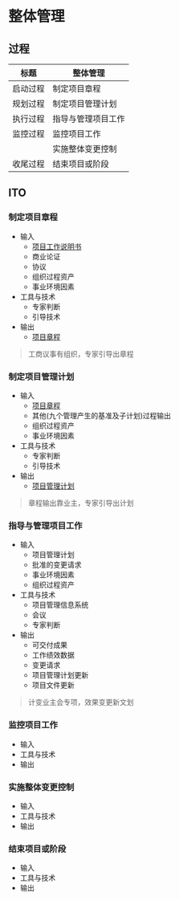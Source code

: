 # 整体管理

## 过程

| 标题     | 整体管理           |
| -------- | ------------------ |
| 启动过程 | 制定项目章程       |
| 规划过程 | 制定项目管理计划   |
| 执行过程 | 指导与管理项目工作 |
| 监控过程 | 监控项目工作       |
|          | 实施整体变更控制   |
| 收尾过程 | 结束项目或阶段     |

## ITO

### 制定项目章程

- 输入
  - [项目工作说明书](./learn/item1.md)
  - 商业论证
  - 协议
  - 组织过程资产
  - 事业环境因素
- 工具与技术
  - 专家判断
  - 引导技术
- 输出
  - [项目章程](./must/item1.md)

> 工商议事有组织，专家引导出章程

### 制定项目管理计划

- 输入
  - [项目章程](./must/item1.md)
  - 其他(九个管理产生的基准及子计划)过程输出
  - 组织过程资产
  - 事业环境因素
- 工具与技术
  - 专家判断
  - 引导技术
- 输出
  - [项目管理计划](./learn/item2.md)

> 章程输出靠业主，专家引导出计划

### 指导与管理项目工作

- 输入
  - 项目管理计划
  - 批准的变更请求
  - 事业环境因素
  - 组织过程资产
- 工具与技术
  - 项目管理信息系统
  - 会议
  - 专家判断
- 输出
  - 可交付成果
  - 工作绩效数据
  - 变更请求
  - 项目管理计划更新
  - 项目文件更新

> 计变业主会专项，效果变更新文划

### 监控项目工作

- 输入
- 工具与技术
- 输出

### 实施整体变更控制

- 输入
- 工具与技术
- 输出

### 结束项目或阶段

- 输入
- 工具与技术
- 输出
